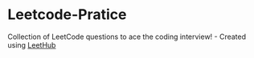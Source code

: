 # Leetcode-Pratice
Collection of LeetCode questions to ace the coding interview! - Created using [LeetHub](https://github.com/QasimWani/LeetHub)

